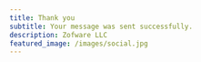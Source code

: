 ```yaml
---
title: Thank you
subtitle: Your message was sent successfully.
description: Zofware LLC
featured_image: /images/social.jpg
---
```


